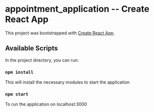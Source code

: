 # appointment_application -- Create React App

This project was bootstrapped with [Create React App](https://github.com/facebook/create-react-app).

## Available Scripts

In the project directory, you can run:

### `npm install`

This will install the necessary modules to start the application

### `npm start`

To run the application on localhost:3000


